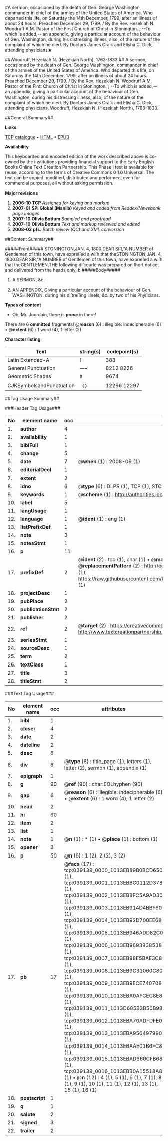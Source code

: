 #A sermon, occasioned by the death of Gen. George Washington, commander in chief of the armies of the United States of America. Who departed this life, on Saturday the 14th December, 1799, after an illness of about 24 hours. Preached December 29, 1799. / By the Rev. Hezekiah N. Woodruff A.M. Pastor of the First Church of Christ in Stonington. ; --To which is added,-- an appendix, giving a particular account of the behaviour of Gen. Washington, during his distressing illness, also, of the nature of the complaint of which he died. By Doctors James Craik and Elisha C. Dick, attending physicians.#

##Woodruff, Hezekiah N. (Hezekiah North), 1763-1833.##
A sermon, occasioned by the death of Gen. George Washington, commander in chief of the armies of the United States of America. Who departed this life, on Saturday the 14th December, 1799, after an illness of about 24 hours. Preached December 29, 1799. / By the Rev. Hezekiah N. Woodruff A.M. Pastor of the First Church of Christ in Stonington. ; --To which is added,-- an appendix, giving a particular account of the behaviour of Gen. Washington, during his distressing illness, also, of the nature of the complaint of which he died. By Doctors James Craik and Elisha C. Dick, attending physicians.
Woodruff, Hezekiah N. (Hezekiah North), 1763-1833.

##General Summary##

**Links**

[TCP catalogue](http://www.ota.ox.ac.uk/tcp/)  • 
[HTML](http://tei.it.ox.ac.uk/tcp/Texts-HTML/free/N29/N29391.html)  • 
[EPUB](http://tei.it.ox.ac.uk/tcp/Texts-EPUB/free/N29/N29391.epub)

**Availability**

This keyboarded and encoded edition of the
	       work described above is co-owned by the institutions
	       providing financial support to the Early English Books
	       Online Text Creation Partnership. This Phase I text is
	       available for reuse, according to the terms of Creative
	       Commons 0 1.0 Universal. The text can be copied,
	       modified, distributed and performed, even for
	       commercial purposes, all without asking permission.

**Major revisions**

1. __2006-10__ __TCP__ *Assigned for keying and markup*
1. __2007-01__ __SPi Global (Manila)__ *Keyed and coded from Readex/Newsbank page images*
1. __2007-10__ __Olivia Bottum__ *Sampled and proofread*
1. __2007-10__ __Olivia Bottum__ *Text and markup reviewed and edited*
1. __2008-02__ __pfs.__ *Batch review (QC) and XML conversion*

##Content Summary##

#####Front#####
STONINGTON,JAN. 4, 1800.DEAR SIR,"A NUMBER of Gentlemen of this town, have expreſſed a wiſh that theSTONINGTON,JAN. 4, 1800.DEAR SIR,"A NUMBER of Gentlemen of this town, have expreſſed a wiſh that theGENTLEMEN,THE following diſcourſe was prepared on ſhort notice, and delivered from the heads only, b
#####Body#####

1. A SERMON, &c.

1. AN APPENDIX, Giving a particular account of the behaviour of Gen. WASHINGTON, during his diſtreſſing illneſs, &c. by two of his Phyſicians.

**Types of content**

  * Oh, Mr. Jourdain, there is **prose** in there!

There are 6 **ommitted** fragments! 
 @__reason__ (6) : illegible: indecipherable (6)  •  @__extent__ (6) : 1 word (4), 1 letter (2)

**Character listing**


|Text|string(s)|codepoint(s)|
|---|---|---|
|Latin Extended-A|ſ|383|
|General Punctuation|—•|8212 8226|
|Geometric Shapes|◊|9674|
|CJKSymbolsandPunctuation|〈〉|12296 12297|

##Tag Usage Summary##

###Header Tag Usage###

|No|element name|occ|attributes|
|---|---|---|---|
|1.|__author__|4||
|2.|__availability__|1||
|3.|__biblFull__|1||
|4.|__change__|5||
|5.|__date__|7| @__when__ (1) : 2008-09 (1)|
|6.|__editorialDecl__|1||
|7.|__extent__|2||
|8.|__idno__|6| @__type__ (6) : DLPS (1), TCP (1), STC (1), NOTIS (1), IMAGE-SET (1), EVANS-CITATION (1)|
|9.|__keywords__|1| @__scheme__ (1) : http://authorities.loc.gov/ (1)|
|10.|__label__|5||
|11.|__langUsage__|1||
|12.|__language__|1| @__ident__ (1) : eng (1)|
|13.|__listPrefixDef__|1||
|14.|__note__|3||
|15.|__notesStmt__|1||
|16.|__p__|11||
|17.|__prefixDef__|2| @__ident__ (2) : tcp (1), char (1)  •  @__matchPattern__ (2) : ([0-9\-]+):([0-9IVX]+) (1), (.+) (1)  •  @__replacementPattern__ (2) : http://eebo.chadwyck.com/downloadtiff?vid=$1&page=$2 (1), https://raw.githubusercontent.com/textcreationpartnership/Texts/master/tcpchars.xml#$1 (1)|
|18.|__projectDesc__|1||
|19.|__pubPlace__|2||
|20.|__publicationStmt__|2||
|21.|__publisher__|2||
|22.|__ref__|2| @__target__ (2) : https://creativecommons.org/publicdomain/zero/1.0/ (1), http://www.textcreationpartnership.org/docs/. (1)|
|23.|__seriesStmt__|1||
|24.|__sourceDesc__|1||
|25.|__term__|2||
|26.|__textClass__|1||
|27.|__title__|3||
|28.|__titleStmt__|2||


###Text Tag Usage###

|No|element name|occ|attributes|
|---|---|---|---|
|1.|__bibl__|1||
|2.|__closer__|4||
|3.|__date__|2||
|4.|__dateline__|2||
|5.|__desc__|6||
|6.|__div__|6| @__type__ (6) : title_page (1), letters (1), letter (2), sermon (1), appendix (1)|
|7.|__epigraph__|1||
|8.|__g__|90| @__ref__ (90) : char:EOLhyphen (90)|
|9.|__gap__|6| @__reason__ (6) : illegible: indecipherable (6)  •  @__extent__ (6) : 1 word (4), 1 letter (2)|
|10.|__head__|2||
|11.|__hi__|60||
|12.|__item__|2||
|13.|__list__|1||
|14.|__note__|1| @__n__ (1) : * (1)  •  @__place__ (1) : bottom (1)|
|15.|__opener__|3||
|16.|__p__|50| @__n__ (6) : 1 (2), 2 (2), 3 (2)|
|17.|__pb__|17| @__facs__ (17) : tcp:039139_0000_1013EB89B0BCD650 (1), tcp:039139_0001_1013EB8C0112D378 (1), tcp:039139_0002_1013EB8FC5A9AD30 (1), tcp:039139_0003_1013EB914D4BBF60 (1), tcp:039139_0004_1013EB92D700EE68 (1), tcp:039139_0005_1013EB946ADD82C0 (1), tcp:039139_0006_1013EB9693938538 (1), tcp:039139_0007_1013EB98E5BAE3C8 (1), tcp:039139_0008_1013EB9C31060C80 (1), tcp:039139_0009_1013EB9ECE740708 (1), tcp:039139_0010_1013EBA0AFCEC8E8 (1), tcp:039139_0011_1013D685B3B50B98 (1), tcp:039139_0012_1013EBA70ADFDFE0 (1), tcp:039139_0013_1013EBA956497990 (1), tcp:039139_0014_1013EBAAE01B6FC8 (1), tcp:039139_0015_1013EBAD660CFB68 (1), tcp:039139_0016_1013EBB0A15518A8 (1)  •  @__n__ (12) : 4 (1), 5 (1), 6 (1), 7 (1), 8 (1), 9 (1), 10 (1), 11 (1), 12 (1), 13 (1), 15 (1), 16 (1)|
|18.|__postscript__|1||
|19.|__q__|1||
|20.|__salute__|2||
|21.|__signed__|3||
|22.|__trailer__|2||
